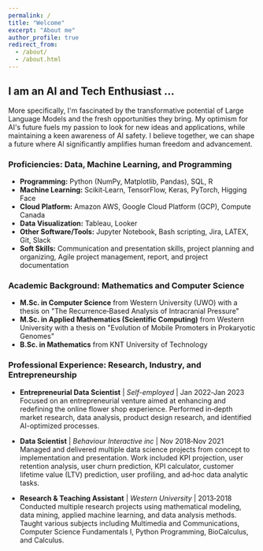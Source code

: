 ```yaml
---
permalink: /
title: "Welcome"
excerpt: "About me"
author_profile: true
redirect_from: 
  - /about/
  - /about.html
---
```

## I am an AI and Tech Enthusiast ...

More specifically, I'm fascinated by the transformative potential of Large Language Models and the fresh opportunities they bring. My optimism for AI's future fuels my passion to look for new ideas and applications, while maintaining a keen awareness of AI safety. I believe together, we can shape a future where AI significantly amplifies human freedom and advancement.

### Proficiencies: Data, Machine Learning, and Programming

- **Programming:** Python (NumPy, Matplotlib, Pandas), SQL, R    
- **Machine Learning:** Scikit‑Learn, TensorFlow, Keras, PyTorch, Higging Face
- **Cloud Platform:** Amazon AWS, Google Cloud Platform (GCP), Compute Canada
- **Data Visualization:** Tableau, Looker
- **Other Software/Tools:** Jupyter Notebook, Bash scripting, Jira, LATEX, Git, Slack
- **Soft Skills:** Communication and presentation skills, project planning and organizing, Agile project management, report, and project documentation

### Academic Background: Mathematics and Computer Science 

- **M.Sc. in Computer Science** from Western University (UWO) with a thesis on "The Recurrence‑Based Analysis of Intracranial Pressure"    
- **M.Sc. in Applied Mathematics (Scientific Computing)** from Western University with a thesis on "Evolution of Mobile Promoters in Prokaryotic Genomes"     
- **B.Sc. in Mathematics** from KNT University of Technology
<!-- - **B.Sc. in Mathematics**  | *KNT University of Technology*  -->


### Professional Experience: Research, Industry, and Entrepreneurship    

- **Entrepreneurial Data Scientist** | *Self-employed* | Jan 2022‑Jan 2023  
Focused on an entrepreneurial venture aimed at enhancing and redefining the online flower shop experience. Performed in‑depth market research, data analysis, product design research, and identified AI-optimized processes.

- **Data Scientist** | *Behaviour Interactive inc* | Nov 2018‑Nov 2021  
Managed and delivered multiple data science projects from concept to implementation and presentation. Work included KPI projection, user retention analysis, user churn prediction, KPI calculator, customer lifetime value (LTV) prediction, user profiling, and ad‑hoc data analytic tasks.

- **Research & Teaching Assistant** | *Western University* | 2013‑2018  
Conducted multiple research projects using mathematical modeling, data mining, applied machine learning, and data analysis methods. Taught various subjects including Multimedia and Communications, Computer Science Fundamentals I, Python Programming, BioCalculus, and Calculus.
